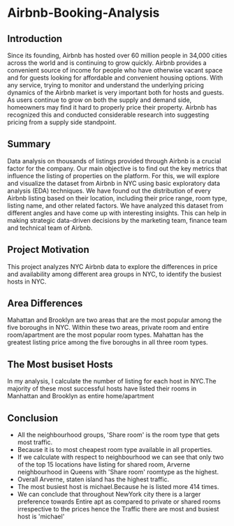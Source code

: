 # Airbnb-Booking-Analysis
## Introduction
Since its founding, Airbnb has hosted over 60 million people in 34,000 cities across the world and is continuing to grow quickly. Airbnb provides a convenient source of income for people who have otherwise vacant space and for guests looking for affordable and convenient housing options. With any service, trying to monitor and understand the underlying pricing dynamics of the Airbnb market is very important both for hosts and guests. As users continue to grow on both the supply and demand side, homeowners may find it hard to properly price their property. Airbnb has recognized this and conducted considerable research into suggesting pricing from a supply side standpoint.

## Summary 
Data analysis on thousands of listings provided through Airbnb is a crucial factor for the company. Our main objective is to find out the key metrics that influence the listing of properties on the platform. For this, we will explore and visualize the dataset from Airbnb in NYC using basic exploratory data analysis (EDA) techniques. We have found out the distribution of every Airbnb listing based on their location, including their price range, room type, listing name, and other related factors. We have analyzed this dataset from different angles and have come up with interesting insights. This can help in making strategic data-driven decisions by the marketing team, finance team and technical team of Airbnb.

## Project Motivation
This project analyzes NYC Airbnb data to explore the differences in price and availability among different area groups in NYC, to identify the busiest hosts in NYC.

## Area Differences
Mahattan and Brooklyn are two areas that are the most popular among the five boroughs in NYC. Within these two areas, private room and entire room/apartment are the most popular room types. Mahattan has the greatest listing price among the five boroughs in all three room types.

## The Most busiset Hosts
In my analysis, I calculate the number of listing for each host in NYC.The majority of these most successful hosts have listed their rooms in Manhattan and Brooklyn as entire home/apartment

## Conclusion
* All the neighbourhood groups, 'Share room' is the room type that gets most traffic.
* Because it is to most cheapest room type available in all properties. 
* If we calculate with respect to neighbourhood we can see that only two of the top 15 locations have listing for shared room, Arverne neighbourhood in Queens with 'Share room' roomtype as the highest.
* Overall Arverne, staten island  has the highest traffic.
* The most busiest host is michael.Because he is listed more 414 times.
* We can conclude that throughout NewYork city there is a larger preference towards Entire apt as compared to private or shared rooms irrespective to the prices hence the Traffic there are most and busiest host is 'michael'
